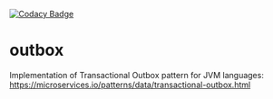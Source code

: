 [![Codacy Badge](https://app.codacy.com/project/badge/Grade/dff16539261a4b07badb1df240b4580e)](https://www.codacy.com/gh/praesidio/outbox/dashboard?utm_source=github.com&amp;utm_medium=referral&amp;utm_content=praesidio/outbox&amp;utm_campaign=Badge_Grade)

# outbox
Implementation of Transactional Outbox pattern for JVM languages: <https://microservices.io/patterns/data/transactional-outbox.html>
